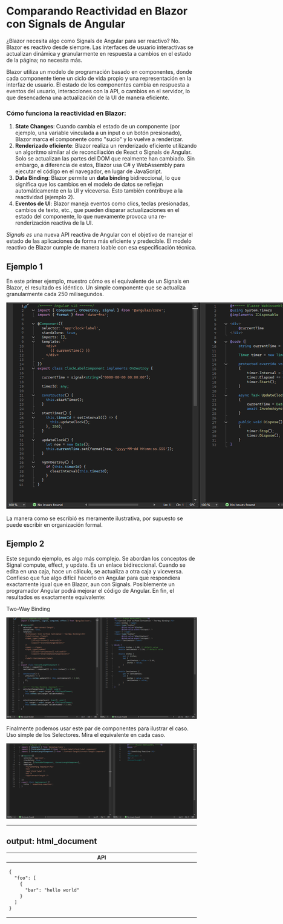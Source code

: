 # Comparando Reactividad en Blazor con Signals de Angular

¿Blazor necesita algo como Signals de Angular para ser reactivo? No. Blazor es reactivo desde siempre. Las interfaces de usuario interactivas se actualizan dinámica y granularmente en respuesta a cambios en el estado de la página; no necesita más.

Blazor utiliza un modelo de programación basado en componentes, donde cada componente tiene un ciclo de vida propio y una representación en la interfaz de usuario. El estado de los componentes cambia en respuesta a eventos del usuario, interacciones con la API, o cambios en el servidor, lo que desencadena una actualización de la UI de manera eficiente.

### **Cómo funciona la reactividad en Blazor:**

1. **State Changes**: Cuando cambia el estado de un componente (por ejemplo, una variable vinculada a un input o un botón presionado), Blazor marca el componente como "sucio" y lo vuelve a renderizar.  
2. **Renderizado eficiente**: Blazor realiza un renderizado eficiente utilizando un algoritmo similar al de reconciliación de React o Signals de Angular. Solo se actualizan las partes del DOM que realmente han cambiado. Sin embargo, a diferencia de estos, Blazor usa C\# y WebAssembly para ejecutar el código en el navegador, en lugar de JavaScript.  
3. **Data Binding**: Blazor permite un **data binding** bidireccional, lo que significa que los cambios en el modelo de datos se reflejan automáticamente en la UI y viceversa. Esto también contribuye a la reactividad (ejemplo 2).  
4. **Eventos de UI**: Blazor maneja eventos como clics, teclas presionadas, cambios de texto, etc., que pueden disparar actualizaciones en el estado del componente, lo que nuevamente provoca una re-renderización reactiva de la UI.

*Signals es* una nueva API reactiva de Angular con el objetivo de manejar el estado de las aplicaciones de forma más eficiente y predecible. El modelo reactivo de Blazor cumple de manera loable con esa especificación técnica. 

## Ejemplo 1

En este primer ejemplo, muestro cómo es el equivalente de un Signals en Blazor, el resultado es idéntico. Un simple componente que se actualiza granularmente cada 250 milisegundos.

<div align="center">
  <img src="https://github.com/harveytriana/SomethingReactive/blob/master/Screens/ClockComponent.png" alt="Texto alternativo de la imagen" style="width: auto; max-width: none;">
</div>


La manera como se escribió es meramente ilustrativa, por supuesto se puede escribir en organización formal.

## Ejemplo 2

Este segundo ejemplo, es algo más complejo. Se abordan los conceptos de Signal compute, effect, y update. Es un enlace bidireccional. Cuando se edita en una caja, hace un cálculo, se actualiza a otra caja y viceversa. Confieso que fue algo difícil hacerlo en Angular para que respondiera exactamente igual que en Blazor, aun con Signals. Posiblemente un programador Angular podrá mejorar el código de Angular. En fin, el resultados es exactamente  equivalente:

Two-Way Binding

![ConvertLenght](https://github.com/harveytriana/SomethingReactive/blob/master/Screens/ConvertLenghtComponent.png)

Finalmente podemos usar este par de componentes para ilustrar el caso. Uso simple de los Selectores. Mira el equivalente en cada caso.

![HomeComponent](https://github.com/harveytriana/SomethingReactive/blob/master/Screens/HomeComponent.png)

---
output: html_document
---
<table>
  <thead>
    <tr>
      <th width="500px">API</th>
    </tr>
  </thead>
  <tbody>
    <tr width="500px">
      <td>
        <pre><code>{
  "foo": [
    {
      "bar": "hello world"
    }
  ]
}</code></pre>
      </td>
    </tr>
  </tbody>
</table>
